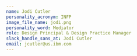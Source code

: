 ```yaml
---
name: Jodi Cutler
personality_acronym: INFP
image_file_name: jodi.png
personality_word: Mediator
role: Design Principal & Design Practice Manager
slack_handle_sans_at: Jodi Cutler
email: jcutler@us.ibm.com
---
```

